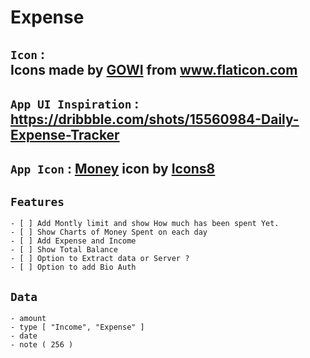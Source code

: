 # Expense

## `Icon` : <div>Icons made by <a href="https://www.flaticon.com/authors/gowi" title="GOWI">GOWI</a> from <a href="https://www.flaticon.com/" title="Flaticon">www.flaticon.com</a></div>

## `App UI Inspiration` : https://dribbble.com/shots/15560984-Daily-Expense-Tracker

## `App Icon` : <a target="_blank" href="https://icons8.com/icon/pBgBsoOMl5LD/money">Money</a> icon by <a target="_blank" href="https://icons8.com">Icons8</a>

## `Features`

    - [ ] Add Montly limit and show How much has been spent Yet.
    - [ ] Show Charts of Money Spent on each day
    - [ ] Add Expense and Income
    - [ ] Show Total Balance
    - [ ] Option to Extract data or Server ?
    - [ ] Option to add Bio Auth

## `Data`

    - amount
    - type [ "Income", "Expense" ]
    - date
    - note ( 256 )
